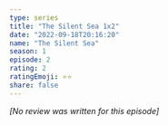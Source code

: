 ```yaml
---
type: series
title: "The Silent Sea 1x2"
date: "2022-09-18T20:16:20"
name: "The Silent Sea"
season: 1
episode: 2
rating: 2
ratingEmoji: ⭐️⭐️
share: false
---
```


*[No review was written for this episode]*
